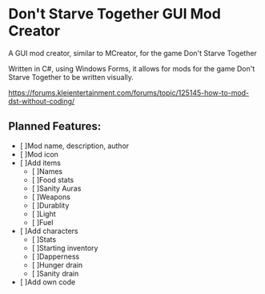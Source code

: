 # Don't Starve Together GUI Mod Creator
A GUI mod creator, similar to MCreator, for the game Don't Starve Together

Written in C#, using Windows Forms, it allows for mods for the game Don't Starve Together to be written visually.

https://forums.kleientertainment.com/forums/topic/125145-how-to-mod-dst-without-coding/

## Planned Features:
- [ ]Mod name, description, author
- [ ]Mod icon
- [ ]Add items
   - [ ]Names
   - [ ]Food stats
   - [ ]Sanity Auras
   - [ ]Weapons
   - [ ]Durablity
   - [ ]Light
   - [ ]Fuel
- [ ]Add characters
   - [ ]Stats
   - [ ]Starting inventory
   - [ ]Dapperness
   - [ ]Hunger drain
   - [ ]Sanity drain
- [ ]Add own code
